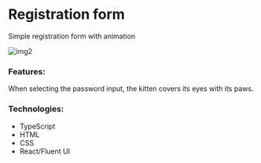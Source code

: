 # Registration form

Simple registration form with animation

![img2](https://github.com/ItamaraFerreiraA/form-cat/assets/86384151/36b0ee4b-071e-4fc2-8e28-9d529fcb6116)

### Features:
When selecting the password input, the kitten covers its eyes with its paws.

### Technologies:
* TypeScript
* HTML
* CSS
* React/Fluent UI


